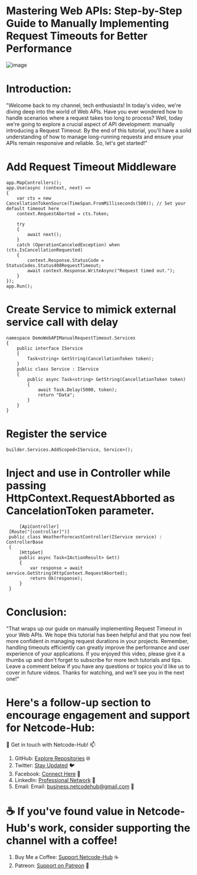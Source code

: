 # Mastering Web APIs: Step-by-Step Guide to Manually Implementing Request Timeouts for Better Performance
![image](https://github.com/Netcode-Hub/DemoWebAPIManualRequestTimeout/assets/110794348/ddaf788d-03d2-45e7-b9c0-1a303034a23c)

# Introduction:
"Welcome back to my channel, tech enthusiasts! In today's video, we're diving deep into the world of Web APIs. Have you ever wondered how to handle scenarios where a request takes too long to process? Well, today we're going to explore a crucial aspect of API development: manually introducing a Request Timeout. By the end of this tutorial, you'll have a solid understanding of how to manage long-running requests and ensure your APIs remain responsive and reliable. So, let's get started!"

# Add Request Timeout Middleware
    app.MapControllers();
    app.Use(async (context, next) =>
    {
        var cts = new CancellationTokenSource(TimeSpan.FromMilliseconds(500)); // Set your default timeout here
        context.RequestAborted = cts.Token;
    
        try
        {
            await next();
        }
        catch (OperationCanceledException) when (cts.IsCancellationRequested)
        {
            context.Response.StatusCode = StatusCodes.Status408RequestTimeout;
            await context.Response.WriteAsync("Request timed out.");
        }
    });
    app.Run();

# Create Service to mimick external service call with delay
    namespace DemoWebAPIManualRequestTimeout.Services
    {
        public interface IService
        {
            Task<string> GetString(CancellationToken token);
        }
        public class Service : IService
        {
            public async Task<string> GetString(CancellationToken token)
            {
                await Task.Delay(5000, token);
                return "Data";
            }
        }
    }

  # Register the service
    builder.Services.AddScoped<IService, Service>();

  # Inject and use in Controller while passing HttpContext.RequestAbborted as CancelationToken parameter.
         [ApiController]
     [Route("[controller]")]
     public class WeatherForecastController(IService service) : ControllerBase
     {
         [HttpGet]
         public async Task<IActionResult> Get()
         {
             var response = await service.GetString(HttpContext.RequestAborted);
             return Ok(response);
         }
     }
  
# Conclusion:
"That wraps up our guide on manually implementing Request Timeout in your Web APIs. We hope this tutorial has been helpful and that you now feel more confident in managing request durations in your projects. Remember, handling timeouts efficiently can greatly improve the performance and user experience of your applications. If you enjoyed this video, please give it a thumbs up and don't forget to subscribe for more tech tutorials and tips. Leave a comment below if you have any questions or topics you'd like us to cover in future videos. Thanks for watching, and we'll see you in the next one!"

# Here's a follow-up section to encourage engagement and support for Netcode-Hub:
🌟 Get in touch with Netcode-Hub! 📫
1. GitHub: [Explore Repositories](https://github.com/Netcode-Hub/Netcode-Hub) 🌐
2. Twitter: [Stay Updated](https://twitter.com/NetcodeHub) 🐦
3. Facebook: [Connect Here](https://web.facebook.com/NetcodeHub) 📘
4. LinkedIn: [Professional Network](https://www.linkedin.com/in/netcode-hub-90b188258/) 🔗
5. Email: Email: [business.netcodehub@gmail.com](mailto:business.netcodehub@gmail.com) 📧
   
# ☕️ If you've found value in Netcode-Hub's work, consider supporting the channel with a coffee!
1. Buy Me a Coffee: [Support Netcode-Hub](https://www.buymeacoffee.com/NetcodeHub) ☕️
2. Patreon: [Support on Patreon](https://patreon.com/user?u=113091185&utm_medium=unknown&utm_source=join_link&utm_campaign=creatorshare_creator&utm_content=copyLink) 🌟

